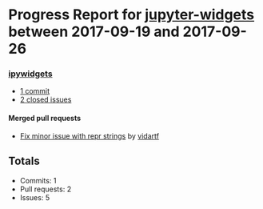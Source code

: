 # Progress Report for [jupyter-widgets](https://github.com/jupyter-widgets) between 2017-09-19 and 2017-09-26

### [ipywidgets](https://github.com/jupyter-widgets/ipywidgets)
-  [1 commit](https://github.com/jupyter-widgets/ipywidgets/compare/master@%7B1505804400%7D...master@%7B1506409200%7D)
-  [2 closed issues](https://github.com/jupyter-widgets/ipywidgets/issues?utf8=%E2%9C%93&q=is%3Aissue%20closed%3A2017-09-19..2017-09-26)

#### Merged pull requests
- [Fix minor issue with repr strings](https://github.com/jupyter-widgets/ipywidgets/pull/1675) by [vidartf](https://github.com/vidartf)

## Totals
- Commits: 1
- Pull requests: 2
- Issues: 5
